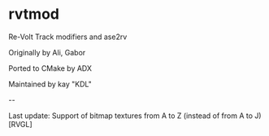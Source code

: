 # rvtmod
 Re-Volt Track modifiers and ase2rv

Originally by Ali, Gabor

Ported to CMake by ADX

Maintained by kay "KDL"


--

Last update: Support of bitmap textures from A to Z (instead of from A to J) [RVGL]
